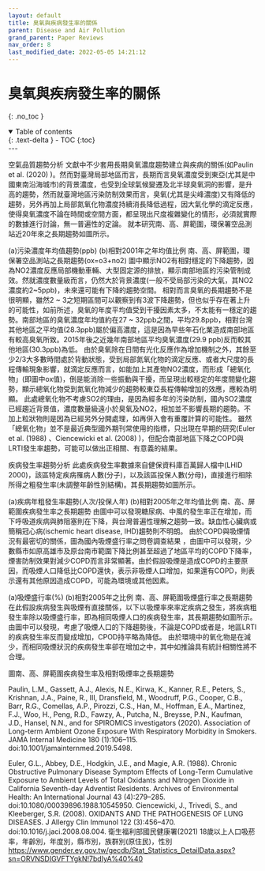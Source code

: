 ```yaml
---
layout: default
title: 臭氧與疾病發生率的關係
parent: Disease and Air Pollution
grand_parent: Paper Reviews
nav_order: 8
last_modified_date: 2022-05-05 14:21:12
---
```


# 臭氧與疾病發生率的關係
{: .no_toc }

<details open markdown="block">
  <summary>
    Table of contents
  </summary>
  {: .text-delta }
- TOC
{:toc}
</details>
---


空氣品質趨勢分析
文獻中不少套用長期臭氧濃度趨勢建立與疾病的關係(如Paulin et al. (2020) )。然而對臺灣局部地區而言，長期而言臭氧濃度受到東亞(尤其是中國東南沿海城市)的背景濃度，也受到全球氣候變遷及北半球臭氧洞的影響，是升高的趨勢，然而就臺灣地區污染防制效果而言，臭氧(尤其是尖峰濃度)又有降低的趨勢，另外再加上局部氮氧化物濃度持續消長降低過程，因大氣化學的滴定反應，使得臭氧濃度不論在時間或空間方面，都呈現出尺度複雜變化的情形，必須就實際的數據進行討論，無一普遍性的定論。
就本研究南、高、屏範圍，環保署空品測站近20年來之長期趨勢如圖所示。
 	 
(a)污染濃度年均值趨勢(ppb)	(b)相對2001年之年均值比例
南、高、屏範圍，環保署空品測站之長期趨勢(ox=o3+no2)
圖中顯示NO2有相對穩定的下降趨勢，因為NO2濃度反應局部機動車輛、大型固定源的排放，顯示南部地區的污染管制成效。然就濃度數量級而言，仍然大於背景濃度(一般不受局部污染的大氣，其NO2濃度約2~5ppb)，未來還可能有下降的趨勢空間。
相對而言臭氧的長期趨勢不是很明顯，雖然2 ~ 3之短期區間可以觀察到有3波下降趨勢，但也似乎存在著上升的可能性，如前所述，臭氧的年度平均值受到干擾因素太多，不太能有一穩定的趨勢。南部地區的臭氧濃度年均值約在27 ~ 32ppb之間，平均29.8ppb，相對台灣其他地區之平均值(28.3ppb)屬於偏高濃度，這是因為早些年石化業造成南部地區有較高臭氧所致。2015年後之近幾年南部地區平均臭氧濃度(29.9 ppb)反而較其他地區(30.3ppb)為低。
由於臭氧除在日間有光化反應作為增加機制之外，其餘至少2/3大多數時間處於背動狀態，受到局部氮氧化物的滴定反應、或者大尺度的長程傳輸現象影響，就滴定反應而言，如能加上其產物NO2濃度，而形成「總氧化物」(即圖中ox值)，倒是能消除一些振動與干擾，而呈現出較穩定的年度間變化趨勢，顯示總氧化物受到氮氧化物減少的趨勢較東亞長程傳輸增加的效應，應較為明顯。
此處總氧化物不考慮SO2的理由，是因為經多年的污染防制，國內SO2濃度已經趨近背景值，濃度數量級遠小於臭氧及NO2，相加並不影響長期的趨勢。不加上粒狀物則是因為已經另外分開處理，如再併入會有重覆計算的可能性。
雖然「總氧化物」並不是最近典型國外期刊常使用的指標，只出現在早期的研究(Euler et al. (1988) 、Ciencewicki et al. (2008) )，但配合南部地區下降之COPD與LRTI發生率趨勢，可能可以做出正相關、有意義的結果。

疾病發生率趨勢分析
此處疾病發生率數據來自健保資料庫百萬歸人檔中(LHID 2000)，該區特定疾病罹病人數(分子)，以及該區投保人數(分母)，直接進行相除所得之粗發生率(未調整年齡性別結構)。其長期趨勢如圖所示。
 	 
(a)疾病年粗發生率趨勢(人次/投保人年)	(b)相對2005年之年均值比例
南、高、屏範圍疾病發生率之長期趨勢
由圖中可以發現糖尿病、中風的發生率正在增加，而下呼吸道疾病與肺阻塞則在下降，與台灣普遍性理解之趨勢一致。缺血性心臟病或簡稱冠心病(ischemic heart disease, IHD)趨勢則不明朗。
由於COPD與吸煙情況有最密切的關係，圖為國內吸煙盛行率之問卷調查結果 ，由圖中可以發現，少數縣市如原高雄市及原台南市範圍下降比例甚至超過了地區平均的COPD下降率，煙害防制效果對減少COPD而言非常顯著。由於假設吸煙是造成COPD的主要原因，而吸煙人口降低比COPD還快，表示非吸煙人口增加，如果還有COPD，則表示還有其他原因造成COPD，可能為環境或其他因素。
 	 
(a)吸煙盛行率(%)	(b)相對2005年之比例
南、高、屏範圍吸煙盛行率之長期趨勢
在此假設疾病發生與吸煙有直接關係，以下以吸煙率來率定疾病之發生，將疾病粗發生率除以吸煙盛行率，即為相同吸煙人口的疾病發生率，其長期趨勢如圖所示。
由圖中可以發現，考慮了吸煙人口的下降趨勢後，不論是COPD或者是，地區LRTI的疾病發生率反而變成增加，CPOD持平略為降低。
由於環境中的氧化物是在減少，而相同吸煙狀況的疾病發生率卻在增加之中，其中如推論具有統計相關性將不合理。
 
圖南、高、屏範圍疾病發生率及相對吸煙率之長期趨勢


  Paulin, L.M., Gassett, A.J., Alexis, N.E., Kirwa, K., Kanner, R.E., Peters, S., Krishnan, J.A., Paine, R., III, Dransfield, M., Woodruff, P.G., Cooper, C.B., Barr, R.G., Comellas, A.P., Pirozzi, C.S., Han, M., Hoffman, E.A., Martinez, F.J., Woo, H., Peng, R.D., Fawzy, A., Putcha, N., Breysse, P.N., Kaufman, J.D., Hansel, N.N., and for SPIROMICS investigators (2020). Association of Long-term Ambient Ozone Exposure With Respiratory Morbidity in Smokers. JAMA Internal Medicine 180 (1):106–115. doi:10.1001/jamainternmed.2019.5498.

  Euler, G.L., Abbey, D.E., Hodgkin, J.E., and Magie, A.R. (1988). Chronic Obstructive Pulmonary Disease Symptom Effects of Long-Term Cumulative Exposure to Ambient Levels of Total Oxidants and Nitrogen Dioxide in California Seventh-day Adventist Residents. Archives of Environmental Health: An International Journal 43 (4):279–285. doi:10.1080/00039896.1988.10545950.
  Ciencewicki, J., Trivedi, S., and Kleeberger, S.R. (2008). OXIDANTS AND THE PATHOGENESIS OF LUNG DISEASES. J Allergy Clin Immunol 122 (3):456–470. doi:10.1016/j.jaci.2008.08.004.
 衛生福利部國民健康署(2021) 18歲以上人口吸菸率，年齡別，年度別，縣市別，族群別(原住民)，性別 https://www.gender.ey.gov.tw/gecdb/Stat_Statistics_DetailData.aspx?sn=ORVNSDIGVFTYgkN!7bdIyA%40%40

